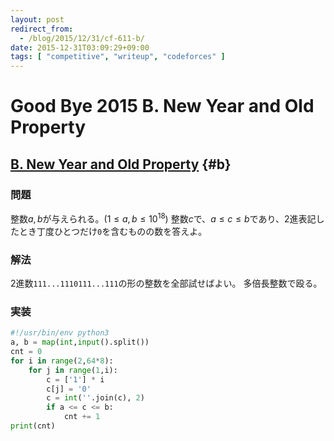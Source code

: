 ```yaml
---
layout: post
redirect_from:
  - /blog/2015/12/31/cf-611-b/
date: 2015-12-31T03:09:29+09:00
tags: [ "competitive", "writeup", "codeforces" ]
---
```


# Good Bye 2015 B. New Year and Old Property

## [B. New Year and Old Property](http://codeforces.com/contest/611/problem/B) {#b}

### 問題

整数$a,b$が与えられる。($1 \le a,b \le 10^{18}$)
整数$c$で、$a \le c \le b$であり、2進表記したとき丁度ひとつだけ`0`を含むものの数を答えよ。

### 解法

2進数`111...1110111...111`の形の整数を全部試せばよい。
多倍長整数で殴る。

### 実装

``` python
#!/usr/bin/env python3
a, b = map(int,input().split())
cnt = 0
for i in range(2,64*8):
    for j in range(1,i):
        c = ['1'] * i
        c[j] = '0'
        c = int(''.join(c), 2)
        if a <= c <= b:
            cnt += 1
print(cnt)
```
